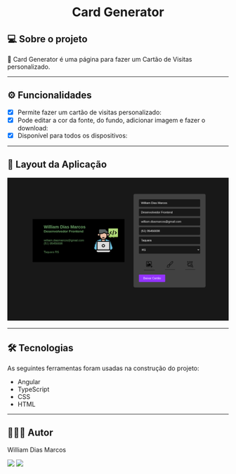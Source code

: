 <h1 align="center"> Card Generator </h1>

## 💻 Sobre o projeto

🪪 Card Generator é uma página para fazer um Cartão de Visitas personalizado.

---

## ⚙️ Funcionalidades

- [x] Permite fazer um cartão de visitas personalizado:
- [x] Pode editar a cor da fonte, do fundo, adicionar imagem e fazer o download:
- [x] Disponível para todos os dispositivos:

---

## 📱 Layout da Aplicação

 <p text  align="center">
<img img width= "700" src= "https://github.com/William-Dias-Marcos/Card_Generator_Angular/blob/main/to_readme/card.png"> 
</p>

---

## 🛠 Tecnologias

As seguintes ferramentas foram usadas na construção do projeto:

- Angular
- TypeScript
- CSS
- HTML

---

## 👨🏼‍💻 Autor

William Dias Marcos

 <a href = "mailto:william.diasmarcos@gmail.com"><img src="https://img.shields.io/badge/-Gmail-%23333?style=for-the-badge&logo=gmail&logoColor=white"        target="_blank"></a>
 <a href="https://www.linkedin.com/in/william-dias-marcos-25981a192" target="_blank"><img src="https://img.shields.io/badge/-LinkedIn-%230077B5?style=for-the-badge&logo=linkedin&logoColor=white" target="_blank"></a>
